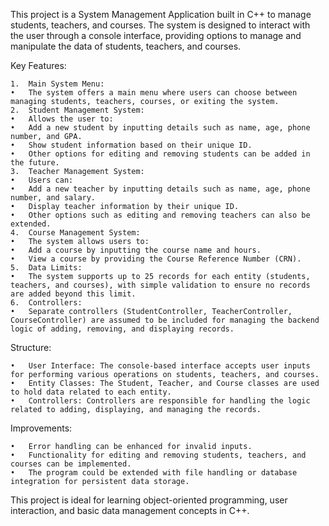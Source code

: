 This project is a System Management Application built in C++ to manage students, teachers, and courses. The system is designed to interact with the user through a console interface, providing options to manage and manipulate the data of students, teachers, and courses.

Key Features:

	1.	Main System Menu:
	•	The system offers a main menu where users can choose between managing students, teachers, courses, or exiting the system.
	2.	Student Management System:
	•	Allows the user to:
	•	Add a new student by inputting details such as name, age, phone number, and GPA.
	•	Show student information based on their unique ID.
	•	Other options for editing and removing students can be added in the future.
	3.	Teacher Management System:
	•	Users can:
	•	Add a new teacher by inputting details such as name, age, phone number, and salary.
	•	Display teacher information by their unique ID.
	•	Other options such as editing and removing teachers can also be extended.
	4.	Course Management System:
	•	The system allows users to:
	•	Add a course by inputting the course name and hours.
	•	View a course by providing the Course Reference Number (CRN).
	5.	Data Limits:
	•	The system supports up to 25 records for each entity (students, teachers, and courses), with simple validation to ensure no records are added beyond this limit.
	6.	Controllers:
	•	Separate controllers (StudentController, TeacherController, CourseController) are assumed to be included for managing the backend logic of adding, removing, and displaying records.

Structure:

	•	User Interface: The console-based interface accepts user inputs for performing various operations on students, teachers, and courses.
	•	Entity Classes: The Student, Teacher, and Course classes are used to hold data related to each entity.
	•	Controllers: Controllers are responsible for handling the logic related to adding, displaying, and managing the records.

Improvements:

	•	Error handling can be enhanced for invalid inputs.
	•	Functionality for editing and removing students, teachers, and courses can be implemented.
	•	The program could be extended with file handling or database integration for persistent data storage.

This project is ideal for learning object-oriented programming, user interaction, and basic data management concepts in C++.
